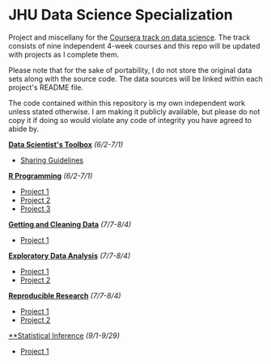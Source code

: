 JHU Data Science Specialization
===============================

Project and miscellany for the [Coursera track on data science](https://www.coursera.org/specialization/jhudatascience/1/overview). The track consists of nine independent 4-week courses and this repo will be updated with projects as I complete them.

Please note that for the sake of portability, I do not store the original data sets along with the source code. The data sources will be linked within each project's README file.

The code contained within this repository is my own independent work unless stated otherwise. I am making it publicly available, but please do not copy it if doing so would violate any code of integrity you have agreed to abide by.

[**Data Scientist's Toolbox**](https://www.coursera.org/course/datascitoolbox) *(6/2-7/1)*
* [Sharing Guidelines](https://github.com/eyedvabny/coursera-ds-datasharing)

[**R Programming**](https://www.coursera.org/course/rprog) *(6/2-7/1)*
* [Project 1](R_prj1)
* [Project 2](https://github.com/eyedvabny/coursera-ds-Rprj2)
* [Project 3](R_prj3)

[**Getting and Cleaning Data**](https://www.coursera.org/course/getdata) *(7/7-8/4)*
* [Project 1](https://github.com/eyedvabny/coursera-ds-GCDprj1)

[**Exploratory Data Analysis**](https://www.coursera.org/course/exdata) *(7/7-8/4)*
* [Project 1](https://github.com/eyedvabny/coursera-ds-EDAprj1)
* [Project 2](EDA_prj2)

[**Reproducible Research**](https://www.coursera.org/course/repdata) *(7/7-8/4)*
* [Project 1](https://github.com/eyedvabny/coursera-ds-RRprj1)
* [Project 2](RR_prj2)

[**Statistical Inference](https://www.coursera.org/course/statinference) *(9/1-9/29)*
* [Project 1](SI_prj1)

